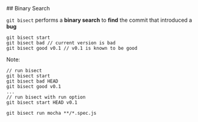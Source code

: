 <div class="title-icon" style="background-image: url(/course/assets/icons/bug-search.svg)"></div>
## Binary Search

``git bisect``<!-- .element: class="code-highlight"--> performs a **binary search** to **find** the commit that introduced a **bug**

```
git bisect start
git bisect bad // current version is bad
git bisect good v0.1 // v0.1 is known to be good
```

Note:
```
// run bisect
git bisect start
git bisect bad HEAD
git bisect good v0.1
...
// run bisect with run option
git bisect start HEAD v0.1

git bisect run mocha **/*.spec.js
```